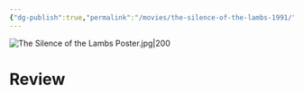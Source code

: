 ```yaml
---
{"dg-publish":true,"permalink":"/movies/the-silence-of-the-lambs-1991/","tags":["movies"],"created":"2025-01-14","updated":"2025-01-14"}
---
```



![The Silence of the Lambs Poster.jpg|200](/img/user/_sys/Attachments/The%20Silence%20of%20the%20Lambs%20Poster.jpg)

# Review
